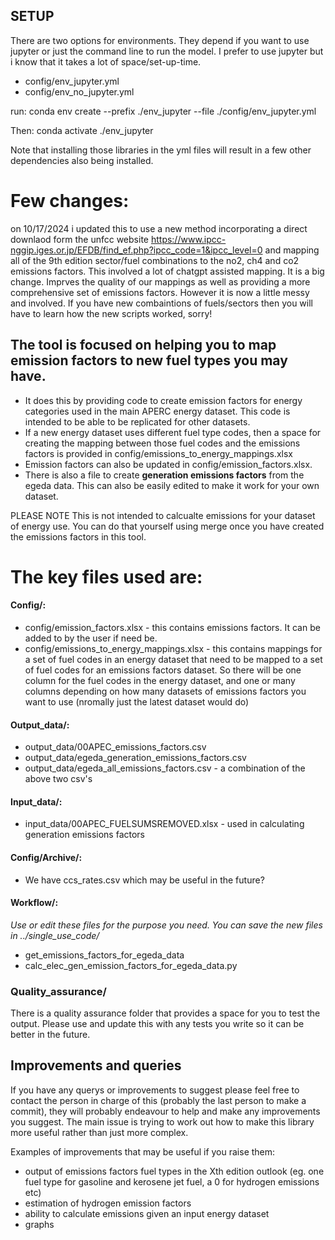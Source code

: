 ## SETUP
There are two options for environments. They depend if you want to use jupyter or just the command line to run the model. I prefer to use jupyter but i know that it takes a lot of space/set-up-time.
 - config/env_jupyter.yml
 - config/env_no_jupyter.yml

run:
conda env create --prefix ./env_jupyter --file ./config/env_jupyter.yml

Then:
conda activate ./env_jupyter

Note that installing those libraries in the yml files will result in a few other dependencies also being installed.


# Few changes:
on 10/17/2024 i updated this to use a new method incorporating a direct downlaod form the unfcc website https://www.ipcc-nggip.iges.or.jp/EFDB/find_ef.php?ipcc_code=1&ipcc_level=0 and mapping all of the 9th edition sector/fuel combinations to the no2, ch4 and co2 emissions factors. This involved a lot of chatgpt assisted mapping. It is a big change. Imprves the quality of our mappings as well as providing a more comprehensive set of emissions factors. However it is now a little messy and involved. If you have new combaintions of fuels/sectors then you will have to learn how the new scripts worked, sorry!
















## The tool is focused on helping you to map emission factors to new fuel types you may have.

- It does this by providing code to create emission factors for energy categories used in the main APERC energy dataset. This code is intended to be able to be replicated for other datasets. 
- If a new energy dataset uses different fuel type codes, then a space for creating the mapping between those fuel codes and the emissions factors is provided in config/emissions_to_energy_mappings.xlsx
- Emission factors can also be updated in config/emission_factors.xlsx. 
- There is also a file to create **generation emissions factors** from the egeda data. This can also be easily edited to make it work for your own dataset.

PLEASE NOTE
This is not intended to calcualte emissions for your dataset of energy use. You can do that yourself using merge once you have created the emissions factors in this tool. 

# **The key files used are:**
#### Config/:
- config/emission_factors.xlsx - this contains emissions factors. It can be added to by the user if need be.
- config/emissions_to_energy_mappings.xlsx - this contains mappings for a set of fuel codes in an energy dataset that need to be mapped to a set of fuel codes for an emissions factors dataset. So there will be one column for the fuel codes in the energy dataset, and one or many columns depending on how many datasets of emissions factors you want to use (nromally just the latest dataset would do)

#### Output_data/:
- output_data/00APEC_emissions_factors.csv
- output_data/egeda_generation_emissions_factors.csv
- output_data/egeda_all_emissions_factors.csv - a combination of the above two csv's

#### Input_data/:
- input_data/00APEC_FUELSUMSREMOVED.xlsx - used in calculating generation emissions factors

#### Config/Archive/:
- We have ccs_rates.csv which may be useful in the future?

#### Workflow/:
_Use or edit these files for the purpose you need. You can save the new files in ../single_use_code/_

- get_emissions_factors_for_egeda_data
- calc_elec_gen_emission_factors_for_egeda_data.py

### Quality_assurance/
There is a quality assurance folder that provides a space for you to test the output. Please use and update this with any tests you write so it can be better in the future.

## Improvements and queries
If you have any querys or improvements to suggest please feel free to contact the person in charge of this (probably the last person to make a commit), they will probably endeavour to help and make any improvements you suggest. The main issue is trying to work out how to make this library more useful rather than just more complex.

Examples of improvements that may be useful if you raise them:

- output of emissions factors fuel types in the Xth edition outlook (eg. one fuel type for gasoline and kerosene jet fuel, a 0 for hydrogen emissions etc)
- estimation of hydrogen emission factors
- ability to calculate emissions given an input energy dataset
- graphs
